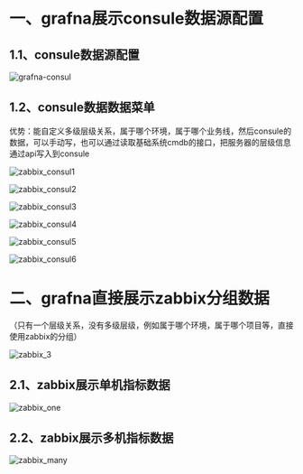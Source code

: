 # 一、grafna展示consule数据源配置

## 1.1、consule数据源配置

  ![grafna-consul](https://github.com/Lancger/opslinux/blob/master/images/grafana-consul-01.png)

## 1.2、consule数据数据菜单

优势：能自定义多级层级关系，属于哪个环境，属于哪个业务线，然后consule的数据，可以手动写，也可以通过读取基础系统cmdb的接口，把服务器的层级信息通过api写入到consule

  ![zabbix_consul1](https://github.com/Lancger/opslinux/blob/master/images/grafana-zabbix-consul-01.png)

  ![zabbix_consul2](https://github.com/Lancger/opslinux/blob/master/images/grafana-zabbix-consul-02.png)
  
  ![zabbix_consul3](https://github.com/Lancger/opslinux/blob/master/images/grafana-zabbix-consul-03.png)
    
  ![zabbix_consul4](https://github.com/Lancger/opslinux/blob/master/images/grafana-zabbix-consul-04.png)
        
  ![zabbix_consul5](https://github.com/Lancger/opslinux/blob/master/images/grafana-zabbix-consul-05.png)
          
  ![zabbix_consul6](https://github.com/Lancger/opslinux/blob/master/images/grafana-zabbix-consul-06.png)

# 二、grafna直接展示zabbix分组数据

（只有一个层级关系，没有多级层级，例如属于哪个环境，属于哪个项目等，直接使用zabbix的分组）

  ![zabbix_3](https://github.com/Lancger/opslinux/blob/master/images/grafana-zabbix-03.png)

## 2.1、zabbix展示单机指标数据

  ![zabbix_one](https://github.com/Lancger/opslinux/blob/master/images/grafana-zabbix-01.png)

## 2.2、zabbix展示多机指标数据
  
  ![zabbix_many](https://github.com/Lancger/opslinux/blob/master/images/grafana-zabbix-02.png)
